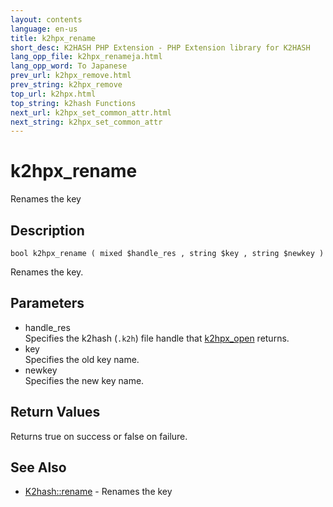 ```yaml
---
layout: contents
language: en-us
title: k2hpx_rename
short_desc: K2HASH PHP Extension - PHP Extension library for K2HASH
lang_opp_file: k2hpx_renameja.html
lang_opp_word: To Japanese
prev_url: k2hpx_remove.html
prev_string: k2hpx_remove
top_url: k2hpx.html
top_string: k2hash Functions
next_url: k2hpx_set_common_attr.html
next_string: k2hpx_set_common_attr
---
```


# k2hpx_rename
Renames the key

## Description

```
bool k2hpx_rename ( mixed $handle_res , string $key , string $newkey )
```

Renames the key. 

## Parameters
- handle_res  
Specifies the k2hash (`.k2h`) file handle that [k2hpx_open](k2hpx_open.html) returns.
- key  
Specifies the old key name.
- newkey  
Specifies the new key name.

## Return Values
Returns true on success or false on failure. 

## See Also
- [K2hash::rename](k2h_rename.html) - Renames the key
